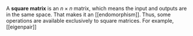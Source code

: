 A **square matrix** is an $n \times n$ matrix, which means the input and outputs are in the same space. That makes it an [[endomorphism]]. Thus, some operations are available exclusively to square matrices. For example, [[eigenpair]]
